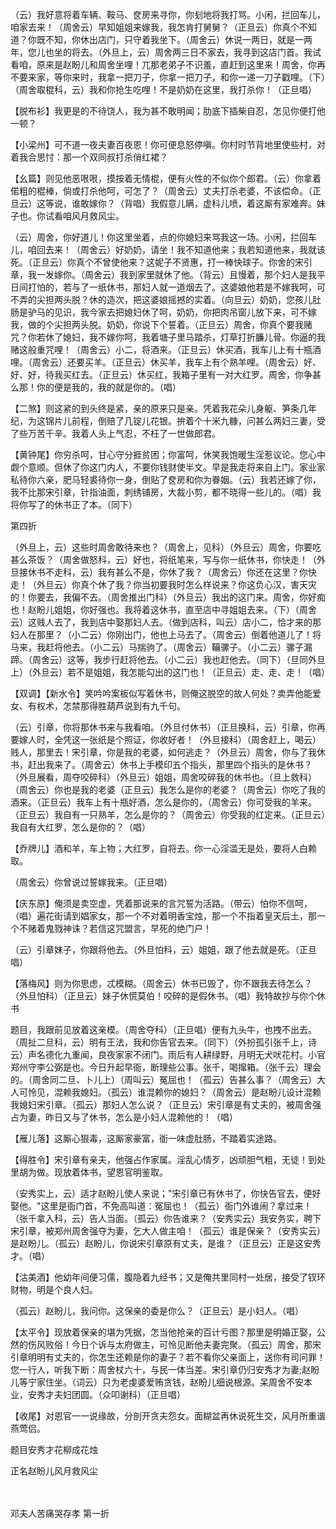 <!-- { "loadSidebar": true } -->
（云）我好意将着车辆、鞍马、奁房来寻你，你刬地将我打骂。小闲，拦回车儿，咱家去来！（周舍云）早知姐姐来嫁我，我怎肯打舅舅？（正旦云）你真个不知道？你既不知，你休出店门，只守着我坐下。（周舍云）休说一两日，就是一两年，您儿也坐的将去。（外旦上，云）周舍两三日不家去，我寻到这店门首。我试看咱，原来是赵盼儿和周舍坐哩！兀那老弟子不识羞，直赶到这里来！周舍，你再不要来家，等你来时，我拿一把刀子，你拿一把刀子，和你一递一刀子戳哩。（下）（周舍取棍科，云）我和你抢生吃哩！不是奶奶在这里，我打杀你！（正旦唱）

【脱布衫】我更是的不待饶人，我为甚不敢明闻；肋底下插柴自忍，怎见你便打他一顿？

【小梁州】可不道一夜夫妻百夜恩！你可便息怒停嗔。你村时节背地里使些村，对着我合思忖：那一个双同叔打杀俏红裙？

【幺篇】则见他恶哏哏，摸按着无情棍，便有火性的不似你个郎君。（云）你拿着偌粗的棍棒，倘或打杀他呵，可怎了？（周舍云）丈夫打杀老婆，不该偿命。（正旦云）这等说，谁敢嫁你？（背唱）我假意儿瞒，虚科儿喷，着这厮有家难奔。妹子也。你试看咱风月救风尘。

（云）周舍，你好道儿！你这里坐着，点的你媳妇来骂我这一场。小闲，拦回车儿，咱回去来！（周舍云）好奶奶，请坐！我不知道他来；我若知道他来，我就该死。（正旦云）你真个不曾使他来？这妮子不贤惠，打一棒快球子。你舍的宋引章，我一发嫁你。（周舍云）我到家里就休了他。（背云）且慢着，那个妇人是我平日间打怕的，若与了一纸休书，那妇人就一道烟去了。这婆娘他若是不嫁我呵，可不弄的尖担两头脱？休的造次，把这婆娘摇撼的实着。（向旦云）奶奶，您孩儿肚肠是驴马的见识，我今家去把媳妇休了呵，奶奶，你把肉吊窗儿放下来，可不嫁我，做的个尖担两头脱。奶奶，你说下个誓着。（正旦云）周舍，你真个要我赌咒？你若休了媳妇，我不嫁你呵，我着塘子里马踏杀，灯草打折臁儿骨。你逼的我赌这般重咒哩！（周舍云）小二，将酒来。（正旦云）休买酒，我车儿上有十瓶酒哩。（周舍云）还要买羊。（正旦云）休买羊，我车上有个熟羊哩。（周舍云）好、好、好，待我买红去。（正旦云）休买红，我箱子里有一对大红罗。周舍，你争甚么那！你的便是我的，我的就是你的。（唱）

【二煞】则这紧的到头终是紧，亲的原来只是亲。凭着我花朵儿身躯、笋条几年纪，为这锦片儿前程，倒赔了几锭儿花银。拚着个十米九糠，问甚么两妇三妻，受了些万苦千辛。我着人头上气忍，不枉了一世做郎君。

【黄钟尾】你穷杀呵，甘心守分捱贫困；你富呵，休笑我饱暖生淫惹议论。您心中觑个意顺。但休了你这门内人，不要你钱财使半文。早是我走将来自上门。家业家私待你六亲，肥马轻裘待你一身，倒贴了奁房和你为眷姻。（云）我若还嫁了你，我不比那宋引章，针指油面，刺绣铺房，大裁小剪，都不晓得一些儿的。（唱）我将你写了的休书正了本。（同下）

第四折

（外旦上，云）这些时周舍敢待来也？（周舍上，见科）（外旦云）周舍，你要吃甚么茶饭？（周舍做怒科，云）好也，将纸笔来，写与你一纸休书，你快走！（外旦接休书不走科，云）我有甚么不是，你休了我？（周舍云）你还在这里？你快走！（外旦云）你真个休了我？你当初要我时怎么样说来？你这负心汉，害天灾的！你要去，我偏不去。（周舍推出门科）（外旦云）我出的这门来。周舍，你好痴也！赵盼儿姐姐，你好强也。我将着这休书，直至店中寻姐姐去来。（下）（周舍云）这贱人去了，我到店中娶那妇人去。（做到店科，叫云）店小二，恰才来的那妇人在那里？（小二云）你刚出门，他也上马去了。（周舍云）倒着他道儿了！将马来，我赶将他去。（小二云）马揣驹了。（周舍云）鞴骡子。（小二云）骡子漏蹄。（周舍云）这等，我步行赶将他去。（小二云）我也赶他去。（同下）（旦同外旦上）（外旦云）若不是姐姐，我怎能勾出的这门也！（正旦云）走、走、走！（唱）

【双调】【新水令】笑吟吟案板似写着休书，则俺这脱空的故人何处？卖弄他能爱女、有权术，怎禁那得胜葫芦说到有九千句。

（云）引章，你将那休书来与我看咱。（外旦付休书）（正旦换科，云）引章，你再要嫁人时，全凭这一张纸是个照证，你收好者！（外旦接科）（周舍赶上，喝云）贱人，那里去！宋引章，你是我的老婆，如何逃走？（外旦云）周舍，你与了我休书，赶出我来了。（周舍云）休书上手模印五个指头，那里四个指头的是休书？（外旦展看，周夺咬碎科）（外旦云）姐姐，周舍咬碎我的休书也。（旦上救科）（周舍云）你也是我的老婆（正旦云）我怎么是你的老婆？（周舍云）你吃了我的酒来。（正旦云）我车上有十瓶好酒，怎么是你的，（周舍云）你可受我的羊来。（正旦云）我自有一只熟羊，怎么是你的？（周舍云）你受我的红定来。（正旦云）我自有大红罗，怎么是你的？（唱）

【乔牌儿】酒和羊，车上物；大红罗，自将去。你一心淫滥无是处，要将人白赖取。

（周舍云）你曾说过誓嫁我来。（正旦唱）

【庆东原】俺须是卖空虚，凭着那说来的言咒誓为活路。（带云）怕你不信呵，（唱）遍花街请到娼家女，那一个不对着明香宝烛，那一个不指着皇天后土，那一个不赌着鬼戮神诛？若信这咒盟言，早死的绝门户！

（云）引章妹子，你跟将他去。（外旦怕科，云）姐姐，跟了他去就是死。（正旦唱）

【落梅风】则为你思虑，忒模糊。（周舍云）休书已毁了，你不跟我去待怎么？（外旦怕科）（正旦云）妹子休慌莫伯！咬碎的是假休书。（唱）我特故抄与你个休书

题目，我跟前见放着这亲模。（周舍夺科）（正旦唱）便有九头牛，也拽不出去。（周扯二旦科，云）明有王法，我和你告官去来。（同下）（外扮孤引张千上，诗云）声名德化九重闻，良夜家家不闭门。雨后有人耕绿野，月明无犬吠花村。小官郑州守李公弼是也。今日升起早衙，断理些公事。张千，喝撺箱。（张千云）理会的。（周舍同二旦、卜儿上）（周叫云）冤屈也！（孤云）告甚么事？（周舍云）大人可怜见，混赖我媳妇。（孤云）谁混赖你的媳妇？（周舍云）是赵盼儿设计混赖我媳妇宋引章。（孤云）那妇人怎么说？（正旦云）宋引章是有丈夫的，被周舍强占为妻，昨日又与了休书，怎么是小妇人混赖他的！（唱）

【雁儿落】这厮心狠毒，这厮家豪富，衜一味虚肚肠，不踏着实途路。

【得胜令】宋引章有亲夫，他强占作家属。淫乱心情歹，凶顽胆气粗，无徒！到处里胡为做。现放着体书，望恩官明鉴取。

（安秀实上，云）适才赵盼儿使人来说；"宋引章已有休书了，你快告官去，便好娶他。"这里是衙门首，不免高叫道：冤屈也！（孤云）衙门外谁闹？拿过来！（张千拿入科，云）告人当面。（孤云）你告谁来？（安秀实云）我安务实，聘下宋引章，被郑州周舍强夺为妻，乞大人做主咱！（孤云）谁是保亲？（安秀实云）是赵盼儿。（孤云）赵盼儿，你说宋引章原有丈夫，是谁？（正旦云）正是这安秀才。（唱）

【沽美酒】他幼年间便习儒，腹隐着九经书；又是俺共里同村一处居，接受了钗环财物，明是个良人妇。

（孤云）赵盼儿，我问你。这保亲的委是你么？（正旦云）是小妇人。（唱）

【太平令】现放着保亲的堪为凭据，怎当他抢亲的百计亏图？那里是明婚正娶，公然的伤风败俗！今日个诉与太府做主，可怜见断他夫妻完聚。（孤云）周舍，那宋引章明明有丈夫的，你怎生还赖是你的妻子？若不看你父亲面上，送你有司问罪！您一行人，听我下断：周舍杖六十，与民一体当差。宋引章仍归安秀才为妻;赵盼儿等宁家住坐。（词云）只为老虔婆爱贿贪钱，赵盼儿细说根源。呆周舍不安本业，安秀才夫妇团圆。（众叩谢科）（正旦唱）

【收尾】对恩官一一说缘故，分剖开贪夫怨女。面糊盆再休说死生交，风月所重谐燕莺侣。

题目安秀才花柳成花烛

正名赵盼儿风月救风尘

　
　

邓夫人苦痛哭存孝
第一折

